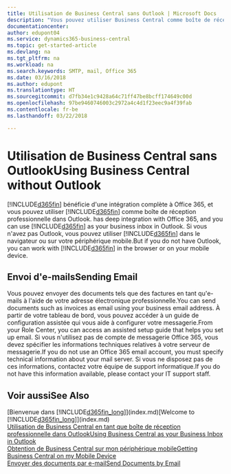 ```yaml
---
title: Utilisation de Business Central sans Outlook | Microsoft Docs
description: "Vous pouvez utiliser Business Central comme boîte de réception professionnelle dans Outlook, car il est intégré à Office 365. Cependant, vous pouvez également l'utiliser sans Outlook dans un navigateur ou sur votre périphérique mobile."
documentationcenter: 
author: edupont04
ms.service: dynamics365-business-central
ms.topic: get-started-article
ms.devlang: na
ms.tgt_pltfrm: na
ms.workload: na
ms.search.keywords: SMTP, mail, Office 365
ms.date: 03/16/2018
ms.author: edupont
ms.translationtype: HT
ms.sourcegitcommit: d7fb34e1c9428a64c71ff47be8bcff174649c00d
ms.openlocfilehash: 97be9460746003c2972a4c4d1f23eec9a4f39fab
ms.contentlocale: fr-be
ms.lasthandoff: 03/22/2018

---
```

# <a name="using-business-central-without-outlook"></a><span data-ttu-id="26bc8-103">Utilisation de Business Central sans Outlook</span><span class="sxs-lookup"><span data-stu-id="26bc8-103">Using Business Central without Outlook</span></span>
[!INCLUDE[d365fin](includes/d365fin_md.md)]<span data-ttu-id="26bc8-104"> bénéficie d'une intégration complète à Office 365, et vous pouvez utiliser [!INCLUDE[d365fin](includes/d365fin_md.md)] comme boîte de réception professionnelle dans Outlook.</span><span class="sxs-lookup"><span data-stu-id="26bc8-104"> has deep integration with Office 365, and you can use [!INCLUDE[d365fin](includes/d365fin_md.md)] as your business inbox in Outlook.</span></span> <span data-ttu-id="26bc8-105">Si vous n'avez pas Outlook, vous pouvez utiliser [!INCLUDE[d365fin](includes/d365fin_md.md)] dans le navigateur ou sur votre périphérique mobile.</span><span class="sxs-lookup"><span data-stu-id="26bc8-105">But if you do not have Outlook, you can work with [!INCLUDE[d365fin](includes/d365fin_md.md)] in the browser or on your mobile device.</span></span>  

## <a name="sending-email"></a><span data-ttu-id="26bc8-106">Envoi d'e-mails</span><span class="sxs-lookup"><span data-stu-id="26bc8-106">Sending Email</span></span>
<span data-ttu-id="26bc8-107">Vous pouvez envoyer des documents tels que des factures en tant qu'e-mails à l'aide de votre adresse électronique professionnelle.</span><span class="sxs-lookup"><span data-stu-id="26bc8-107">You can send documents such as invoices as email using your business email address.</span></span> <span data-ttu-id="26bc8-108">À partir de votre tableau de bord, vous pouvez accéder à un guide de configuration assistée qui vous aide à configurer votre messagerie.</span><span class="sxs-lookup"><span data-stu-id="26bc8-108">From your Role Center, you can access an assisted setup guide that helps you set up email.</span></span> <span data-ttu-id="26bc8-109">Si vous n'utilisez pas de compte de messagerie Office 365, vous devez spécifier les informations techniques relatives à votre serveur de messagerie.</span><span class="sxs-lookup"><span data-stu-id="26bc8-109">If you do not use an Office 365 email account, you must specify technical information about your mail server.</span></span> <span data-ttu-id="26bc8-110">Si vous ne disposez pas de ces informations, contactez votre équipe de support informatique.</span><span class="sxs-lookup"><span data-stu-id="26bc8-110">If you do not have this information available, please contact your IT support staff.</span></span>  


## <a name="see-also"></a><span data-ttu-id="26bc8-111">Voir aussi</span><span class="sxs-lookup"><span data-stu-id="26bc8-111">See Also</span></span>
<span data-ttu-id="26bc8-112">[Bienvenue dans [!INCLUDE[d365fin_long](includes/d365fin_long_md.md)]](index.md)</span><span class="sxs-lookup"><span data-stu-id="26bc8-112">[Welcome to [!INCLUDE[d365fin_long](includes/d365fin_long_md.md)]](index.md)</span></span>  
[<span data-ttu-id="26bc8-113">Utilisation de Business Central en tant que boîte de réception professionnelle dans Outlook</span><span class="sxs-lookup"><span data-stu-id="26bc8-113">Using Business Central as your Business Inbox in Outlook</span></span>](admin-outlook.md)  
[<span data-ttu-id="26bc8-114">Obtention de Business Central sur mon périphérique mobile</span><span class="sxs-lookup"><span data-stu-id="26bc8-114">Getting Business Central on my Mobile Device</span></span>](install-mobile-app.md)  
[<span data-ttu-id="26bc8-115">Envoyer des documents par e-mail</span><span class="sxs-lookup"><span data-stu-id="26bc8-115">Send Documents by Email</span></span>](ui-how-send-documents-email.md)

